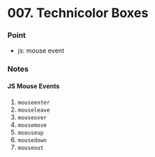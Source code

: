 # 007. Technicolor Boxes

### Point

- js: mouse event

### Notes

#### JS Mouse Events

1. `mouseenter`
2. `mouseleave`
3. `mouseover`
4. `mousemove`
5. `moouseup`
6. `mousedown`
7. `mouseout`
